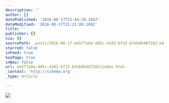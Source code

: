 ```yaml
---
description: ''
author: []
datePublished: '2016-08-17T21:44:20.185Z'
dateModified: '2016-08-17T21:21:08.108Z'
title: ''
publisher: {}
via: {}
sourcePath: _posts/2016-08-17-ee577a0a-dd5c-43d2-bf15-bfeb86487283.md
starred: false
inFeed: true
hasPage: true
inNav: false
url: ee577a0a-dd5c-43d2-bf15-bfeb86487283/index.html
_context: 'http://schema.org'
_type: Article

---
```

![](https://the-grid-user-content.s3-us-west-2.amazonaws.com/004f5eb4-3b3a-4abd-81df-9c262fd1c34d.jpg)